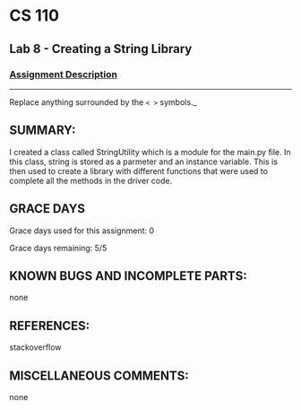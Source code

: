 # CS 110
## Lab 8 - Creating a String Library

### [Assignment Description](https://docs.google.com/document/d/1y_jvdf4tiNYyqNEkz-w9HXeigK8qQ45d-E4J1fvDBXk/edit?usp=sharing)

***

Replace anything surrounded by the `< >` symbols._

## SUMMARY:
 I created a class called StringUtility which is a module for the main.py file. In this class, string is stored as a parmeter and an instance variable. This is then used to create a library with different functions that were used to complete all the methods in the driver code.  

## GRACE DAYS
Grace days used for this assignment: 0

Grace days remaining: 5/5

## KNOWN BUGS AND INCOMPLETE PARTS:
 none

## REFERENCES:
 stackoverflow

## MISCELLANEOUS COMMENTS:
 none
